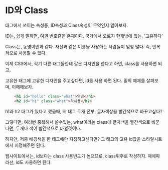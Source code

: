 # ID와 Class

태그에서 쓰이는 속성중, ID속성과 Class속성이 무엇인지 알아보자.

ID는, 쉽게 말하면, 여권 번호같은 존재이다. 국가에서 오로지 한개밖에 없는, '고유하다'

Class는, 동명이인과 같다. 자신과 같은 이름을 사용하는 사람들이 엄청 많다. 즉, 반복적으로 사용할 수 있다.

이제 CSS에서, 각기 다른 태그들한테 같은 디자인을 한다고 하면, class를 사용하면 되고,

고유한 태그에 고유한 디자인을 주고싶다면, id를 사용 하면 된다. 밑의 예제를 살펴보며, 이해해보자.

```html
    <h1 id="hello" class="what">안녕</h1>
    <h2 id="hi" class="what">하세용</h2>
```

h1과 h2 태그가 있다고 했을때, 저 태그 두개 전부, 글자색상을 빨간색으로 바꾸고싶다?

그렇다면, 여러번 중복해서 쓸수있는, what이라는 class에 글자색을 빨간색으로 바꾼다면, 두개다 색이 빨간색으로 바뀔것이다.

하지만, 저중 배경색을 한 태그에만 지정하고싶다면? 그 태그의 고유 id값을 스타일시트에서 지정해주면 된다.

웹사이트에서는, id보다는 class 사용빈도가 높으므로, class위주로 작성하자. 때에따라선, id도 사용하면 된다.